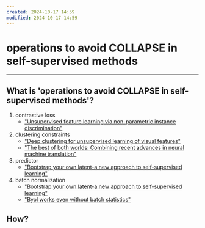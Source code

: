 ```yaml
---
created: 2024-10-17 14:59
modified: 2024-10-17 14:59
---
```

# operations to avoid COLLAPSE in self-supervised methods
---
## What is 'operations to avoid COLLAPSE in self-supervised methods'?

1. contrastive loss
	- ["Unsupervised feature learning via non-parametric instance discrimination"](http://openaccess.thecvf.com/content_cvpr_2018/html/Wu_Unsupervised_Feature_Learning_CVPR_2018_paper.html)
2. clustering constraints
	- ["Deep clustering for unsupervised learning of visual features"](http://openaccess.thecvf.com/content_ECCV_2018/html/Mathilde_Caron_Deep_Clustering_for_ECCV_2018_paper.html)
	- ["The best of both worlds: Combining recent advances in neural machine translation"](https://arxiv.org/abs/1804.09849)
3. predictor
	- ["Bootstrap your own latent-a new approach to self-supervised learning"](https://proceedings.neurips.cc/paper/2020/hash/f3ada80d5c4ee70142b17b8192b2958e-Abstract.html) 
4. batch normalization
	- ["Bootstrap your own latent-a new approach to self-supervised learning"](https://proceedings.neurips.cc/paper/2020/hash/f3ada80d5c4ee70142b17b8192b2958e-Abstract.html)
	- ["Byol works even without batch statistics"](https://arxiv.org/abs/2010.10241)


## How?